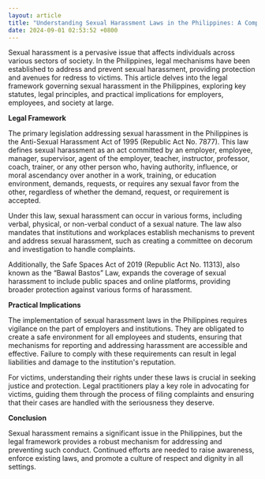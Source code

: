 ```yaml
---
layout: article
title: "Understanding Sexual Harassment Laws in the Philippines: A Comprehensive Overview"
date: 2024-09-01 02:53:52 +0800
---
```


<p>Sexual harassment is a pervasive issue that affects individuals across various sectors of society. In the Philippines, legal mechanisms have been established to address and prevent sexual harassment, providing protection and avenues for redress to victims. This article delves into the legal framework governing sexual harassment in the Philippines, exploring key statutes, legal principles, and practical implications for employers, employees, and society at large.</p><p><strong>Legal Framework</strong></p><p>The primary legislation addressing sexual harassment in the Philippines is the Anti-Sexual Harassment Act of 1995 (Republic Act No. 7877). This law defines sexual harassment as an act committed by an employer, employee, manager, supervisor, agent of the employer, teacher, instructor, professor, coach, trainer, or any other person who, having authority, influence, or moral ascendancy over another in a work, training, or education environment, demands, requests, or requires any sexual favor from the other, regardless of whether the demand, request, or requirement is accepted.</p><p>Under this law, sexual harassment can occur in various forms, including verbal, physical, or non-verbal conduct of a sexual nature. The law also mandates that institutions and workplaces establish mechanisms to prevent and address sexual harassment, such as creating a committee on decorum and investigation to handle complaints.</p><p>Additionally, the Safe Spaces Act of 2019 (Republic Act No. 11313), also known as the “Bawal Bastos” Law, expands the coverage of sexual harassment to include public spaces and online platforms, providing broader protection against various forms of harassment.</p><p><strong>Practical Implications</strong></p><p>The implementation of sexual harassment laws in the Philippines requires vigilance on the part of employers and institutions. They are obligated to create a safe environment for all employees and students, ensuring that mechanisms for reporting and addressing harassment are accessible and effective. Failure to comply with these requirements can result in legal liabilities and damage to the institution's reputation.</p><p>For victims, understanding their rights under these laws is crucial in seeking justice and protection. Legal practitioners play a key role in advocating for victims, guiding them through the process of filing complaints and ensuring that their cases are handled with the seriousness they deserve.</p><p><strong>Conclusion</strong></p><p>Sexual harassment remains a significant issue in the Philippines, but the legal framework provides a robust mechanism for addressing and preventing such conduct. Continued efforts are needed to raise awareness, enforce existing laws, and promote a culture of respect and dignity in all settings.</p>